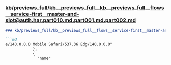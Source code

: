### kb/previews_full/kb__previews_full__kb__previews_full__flows__service-first__master-and-slot@auth.har.part010.md.part001.md.part002.md

```md
### kb/previews_full/kb__previews_full__flows__service-first__master-and-slot@auth.har.part010.md.part001.md (part 002)

```md
e/140.0.0.0 Mobile Safari/537.36 Edg/140.0.0.0"
            },
            {
              "name"
```

```

```
